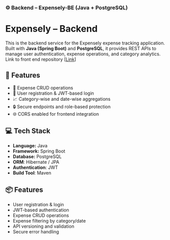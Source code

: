### ⚙️ **Backend – Expensely-BE (Java + PostgreSQL)**

# Expensely – Backend

This is the backend service for the Expensely expense tracking application. Built with **Java (Spring Boot)** and **PostgreSQL**, it provides REST APIs to manage user authentication, expense operations, and category analytics. Link to front end repository [[Link](https://github.com/n-saji/Expensely-FE)]

## 🔧 Features

- 🧾 Expense CRUD operations
- 🧑 User registration & JWT-based login
- 📈 Category-wise and date-wise aggregations
- 🔒 Secure endpoints and role-based protection
- 🌐 CORS enabled for frontend integration

## 💻 Tech Stack

- **Language:** Java
- **Framework:** Spring Boot
- **Database:** PostgreSQL
- **ORM**: Hibernate / JPA
- **Authentication**: JWT
- **Build Tool**: Maven

## 📦 Features

- User registration & login
- JWT-based authentication
- Expense CRUD operations
- Expense filtering by category/date
- API versioning and validation
- Secure error handling
